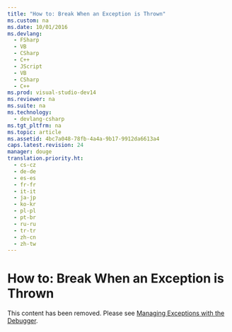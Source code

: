 ```yaml
---
title: "How to: Break When an Exception is Thrown"
ms.custom: na
ms.date: 10/01/2016
ms.devlang: 
  - FSharp
  - VB
  - CSharp
  - C++
  - JScript
  - VB
  - CSharp
  - C++
ms.prod: visual-studio-dev14
ms.reviewer: na
ms.suite: na
ms.technology: 
  - devlang-csharp
ms.tgt_pltfrm: na
ms.topic: article
ms.assetid: 4bc7a048-78fb-4a4a-9b17-9912da6613a4
caps.latest.revision: 24
manager: douge
translation.priority.ht: 
  - cs-cz
  - de-de
  - es-es
  - fr-fr
  - it-it
  - ja-jp
  - ko-kr
  - pl-pl
  - pt-br
  - ru-ru
  - tr-tr
  - zh-cn
  - zh-tw
---
```

# How to: Break When an Exception is Thrown
This content has been removed. Please see [Managing Exceptions with the Debugger](../VS_debugger/Managing-Exceptions-with-the-Debugger.md).